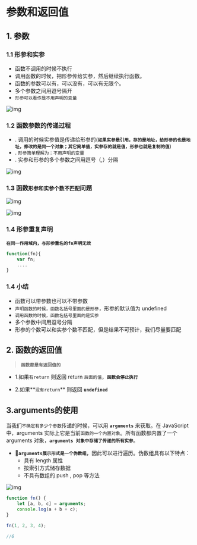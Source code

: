 # 参数和返回值

## 1. 参数

### 1.1 形参和实参

- 函数不调用的时候不执行
- 调用函数的时候，把形参传给实参，然后继续执行函数。
- 函数的参数可以有，可以没有，可以有无限个。
- 多个参数之间用逗号隔开
- `形参可以看作是不用声明的变量`

![img](https://api2.mubu.com/v3/document_image/a94eb312-4e00-42d4-a6fc-6b588ee138f0-10071129.jpg)



### 1.2 函数参数的传递过程

- . 调用的时候实参值是传递给形参的(**`如果实参是引用，存的是地址，给形参的也是地址，修改的是同一个对象；其它简单值，实参存的就是值，形参也就是复制的值`**)
- . `形参简单理解为：不用声明的变量`
- . 实参和形参的多个参数之间用逗号（,）分隔



![img](https://api2.mubu.com/v3/document_image/c3190ef7-0bb5-408c-aa7a-89466f3d17eb-10071129.jpg)



### 1.3 函数`形参和实参个数不匹配`问题

![img](https://api2.mubu.com/v3/document_image/d7cf7a77-08a3-4ca0-b99e-1dcb87403d77-10071129.jpg)

![img](https://api2.mubu.com/v3/document_image/909283f1-8ab9-43d8-b1f9-af73065a36a2-10071129.jpg)



### 1.4 形参重复声明

**`在同一作用域内，与形参重名的fn声明无效`**

``` javascript
function(fn){
    var fn;
    ....
}
```



### 1.4 小结

- 函数可以带参数也可以不带参数
- `声明函数的时候，函数名括号里面的是形参`，形参的默认值为 undefined
- `调用函数的时候，函数名括号里面的是实参`
- 多个参数中间用逗号分隔
- 形参的个数可以和实参个数不匹配，但是结果不可预计，我们尽量要匹配





## 2. 函数的返回值

> **`函数都是有返回值的`**

- 1.如果`有return` 则返回 return `后面的值`，**`函数会停止执行`**

- 2.如果**`没有return`** 则返回 **`undefined`**

  



## 3.arguments的使用

当我们`不确定有多少个参数`传递的时候，可以用 **`arguments`** 来获取。在 JavaScript 中，arguments 实际上它是当前`函数的一个内置对象`。所有函数都内置了一个 arguments 对象，**`arguments 对象中存储了传递的所有实参`**。

- 🎨**`arguments展示形式是一个伪数组`**，因此可以进行遍历。伪数组具有以下特点：
  - 具有 length 属性
  - 按索引方式储存数据
  - 不具有数组的 push , pop 等方法

![img](https://api2.mubu.com/v3/document_image/49fabaf0-b1e0-462c-b017-fd84743d1f1e-10071129.jpg)

``` javascript
function fn() {
    let [a, b, c] = arguments;
    console.log(a + b + c);
}

fn(1, 2, 3, 4);

//6
```

